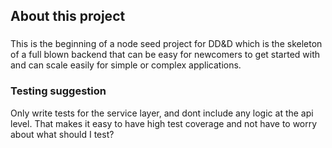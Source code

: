 ## About this project
###
This is the beginning of a node seed project for DD&D which is the skeleton of a full blown backend that can be easy for newcomers
to get started with and can scale easily for simple or complex applications.

### Testing suggestion
Only write tests for the service layer, and dont include any logic at the api level.
That makes it easy to have high test coverage and not have to worry about what should I test?
